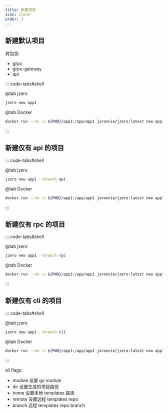 ```yaml
---
title: 新建项目
icon: clone
order: 3
---
```


## 新建默认项目

其包含:

* grpc
* grpc-gateway
* api

::: code-tabs#shell

@tab jzero

```bash
jzero new app1
```

@tab Docker

```bash
docker run --rm -v ${PWD}/app1:/app/app1 jaronnie/jzero:latest new app1
```
:::

## 新建仅有 api 的项目

::: code-tabs#shell

@tab jzero

```bash
jzero new app1 --branch api
```

@tab Docker

```bash
docker run --rm -v ${PWD}/app1:/app/app1 jaronnie/jzero:latest new app1 --branch api
```
:::

## 新建仅有 rpc 的项目

::: code-tabs#shell

@tab jzero

```bash
jzero new app1 --branch rpc
```

@tab Docker

```bash
docker run --rm -v ${PWD}/app1:/app/app1 jaronnie/jzero:latest new app1 --branch rpc
```
:::

## 新建仅有 cli 的项目

::: code-tabs#shell

@tab jzero

```bash
jzero new app1 --branch cli
```

@tab Docker

```bash
docker run --rm -v ${PWD}/app1:/app/app1 jaronnie/jzero:latest new app1 --branch cli
```
:::

all flags:

* module 设置 go module
* dir 设置生成的项目路径
* home 设置本地 templates 路径
* remote 设置远程 templates repo
* branch 远程 templates repo branch


